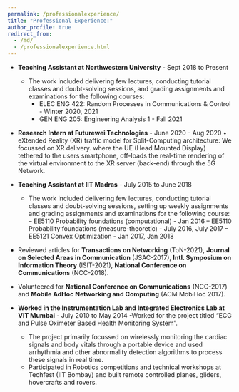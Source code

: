 ```yaml
---
permalink: /professionalexperience/
title: "Professional Experience:"
author_profile: true
redirect_from: 
  - /md/
  - /professionalexperience.html
---
```


* **Teaching Assistant at Northwestern University** - Sept 2018 to Present 
  - The work included delivering few lectures, conducting tutorial classes and doubt-solving sessions, and grading assignments and examinations for the following courses:
    - ELEC ENG 422: Random Processes in Communications & Control - Winter 2020, 2021
    - GEN ENG 205: Engineering Analysis 1 - Fall 2021
* **Research Intern at Futurewei Technologies** - June 2020 - Aug 2020
  • eXtended Reality (XR) traffic model for Split-Computing architecture: We focussed on XR delivery. where the UE (Head Mounted Display) tethered to the users smartphone, off-loads the real-time rendering of the virtual environment to the XR server
(back-end) through the 5G Network.
* **Teaching Assistant at IIT Madras** - July 2015 to June 2018
  - The work included delivering few lectures, conducting tutorial classes and doubt-solving sessions, setting up weekly assignments and grading assignments and examinations for the following course:
    – EE5110 Probability foundations (computational) - Jan 2016
    – EE5110 Probability foundations (measure-theoretic) - July 2016, July 2017
    – EE5121 Convex Optimization - Jan 2017, Jan 2018

* Reviewed articles for **Transactions on Networking** (ToN-2021), **Journal on Selected Areas in Communication** (JSAC-2017), **Intl. Symposium on Information Theory** (ISIT-2021), **National Conference on Communications** (NCC-2018).
* Volunteered for **National Conference on Communications** (NCC-2017) and **Mobile AdHoc Networking and Computing** (ACM MobiHoc 2017).
* **Worked in the Instrumentation Lab and Integrated Electronics Lab at VIT Mumbai** - July 2010 to May 2014
  -Worked for the project titled “ECG and Pulse Oximeter Based Health Monitoring System”.
  - The project primarily focussed on wirelessly monitoring the cardiac signals and body vitals through a portable device and used arrhythmia and other abnormality detection algorithms to process these signals in real time.
  - Participated in Robotics competitions and technical workshops at Techfest (IIT Bombay) and built remote controlled planes, gliders, hovercrafts and rovers.

